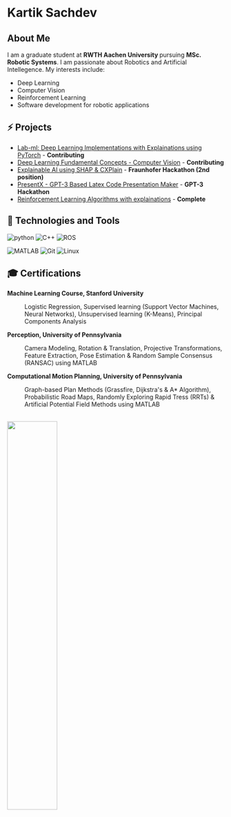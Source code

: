 # Kartik Sachdev
## About Me
I am a graduate student at <b> RWTH Aachen University </b> pursuing <b> MSc. Robotic Systems</b>. I am passionate about Robotics and Artificial Intellegence.
My interests include:
- Deep Learning
- Computer Vision 
- Reinforcement Learning
- Software development for robotic applications </br>

## ⚡ Projects
- [Lab-ml: Deep Learning Implementations with Explainations using PyTorch](https://github.com/lab-ml/nn) - **Contributing**
- [Deep Learning Fundamental Concepts - Computer Vision](https://github.com/sachdevkartik/Computer-Vision) - **Contributing**
- [Explainable AI using SHAP & CXPlain](https://github.com/sachdevkartik/ExplainableAI) - **Fraunhofer Hackathon (2nd position)**
- [PresentX - GPT-3 Based Latex Code Presentation Maker](https://github.com/mertbozkir/PresentX) - **GPT-3 Hackathon**
- [Reinforcement Learning Algorithms with explainations](https://github.com/sachdevkartik/Reinforcement-Learning) - **Complete**


## :wrench: Technologies and Tools
 <span> ![python](https://img.shields.io/badge/Python-Intermediate-informational?style=flat&logo=Python&logoColor=white&color=brightgreen) ![C++](https://img.shields.io/badge/C++-Intermediate-informational?style=flat&logo=C++&logoColor=white&color=blue) ![ROS](https://img.shields.io/badge/ROS-Intermediate-informational?style=flat&logo=ROS&logoColor=white&color=blueviolet) </span>
 
 <span> ![MATLAB](https://img.shields.io/badge/MATLAB-Intermediate-informational?style=flat&logo=MATLAB&logoColor=white&color=red) ![Git](https://img.shields.io/badge/Git-Intermediate-informational?style=flat&logo=Git&logoColor=white&color=green) ![Linux](https://img.shields.io/badge/Linux-Intermediate-informational?style=flat&logo=Linux&logoColor=white&color=9cf) </span>


<!--## :book: Academics
I have taken up a multitude of courses related to <b> Artificial Intellegence </b> : <br>
- Computer Vision
- Machine Learning 
- Deep Learning for Visual Recognition
- Artificial Intelligence and Data Analytics
- Computer Science in Mechanical Engineering
- Advanced Deep Learning for Computer Graphics-->

## :mortar_board: Certifications
<dl>
   
   **Machine Learning Course, Stanford University**
  <dd> Logistic Regression, Supervised learning (Support Vector Machines, Neural Networks), Unsupervised learning
(K-Means), Principal Components Analysis </dd>

  **Perception, University of Pennsylvania**
  <dd> Camera Modeling, Rotation & Translation, Projective Transformations, Feature Extraction, Pose Estimation
& Random Sample Consensus (RANSAC) using MATLAB </dd>

  **Computational Motion Planning, University of Pennsylvania**
  <dd> Graph-based Plan Methods (Grassfire, Dijkstra's & A* Algorithm), Probabilistic Road Maps, Randomly
Exploring Rapid Tress (RRTs) & Artificial Potential Field Methods using MATLAB </dd>

</dl>
<br>

 <!--[![Kartik's github activity graph](https://activity-graph.herokuapp.com/graph?username=sachdevkartik&theme=xcode)](https://git.io/sachdevkartik)
<p align="center">-->
	
  <img width="48%" src="https://github-readme-stats.vercel.app/api?username=sachdevkartik&show_icons=true&theme=tokyonight" />
</p>
 
<!--
**sachdevkartik/sachdevkartik** is a ✨ _special_ ✨ repository because its `README.md` (this file) appears on your GitHub profile. 👋

Here are some ideas to get you started:

- 🔭 I’m currently working on ...
- 🌱 I’m currently learning ...
- 👯 I’m looking to collaborate on ...
- 🤔 I’m looking for help with ...
- 💬 Ask me about ...
- 📫 How to reach me: ...
- 😄 Pronouns: ...
- ⚡ Fun fact: ...
-->
